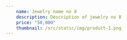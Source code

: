 ```yaml
---
    name: Jewelry name no 8
    description: Description of jewelry no 8
    price: "50,000"
    thumbnail: /src/static/img/product-1.png
---
```

